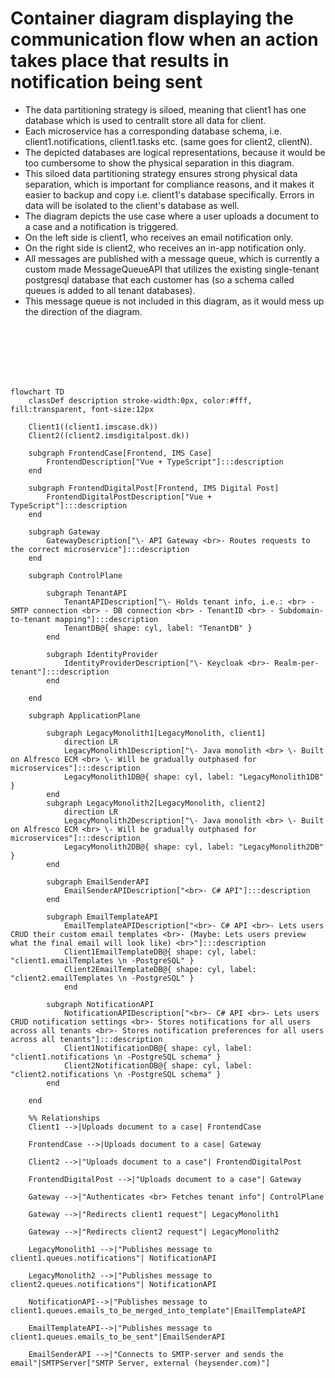# Container diagram displaying the communication flow when an action takes place that results in notification being sent

- The data partitioning strategy is siloed, meaning that client1 has one database which is used to centrallt store all data for client.
- Each microservice has a corresponding database schema, i.e. client1.notifications, client1.tasks etc. (same goes for client2, clientN).
- The depicted databases are logical representations, because it would be too cumbersome to show the physical separation in this diagram.
- This siloed data partitioning strategy ensures strong physical data separation, which is important for compliance reasons, and it makes it easier to backup and copy i.e. client1's database specifically. Errors in data will be isolated to the client's database as well.
- The diagram depicts the use case where a user uploads a document to a case and a notification is triggered.
- On the left side is client1, who receives an email notification only.
- On the right side is client2, who receives an in-app notification only.
- All messages are published with a message queue, which is currently a custom made MessageQueueAPI that utilizes the existing single-tenant postgresql database that each customer has (so a schema called queues is added to all tenant databases).
- This message queue is not included in this diagram, as it would mess up the direction of the diagram.

<br>
<br>
<br>
<br>
<br>

```mermaid
flowchart TD
    classDef description stroke-width:0px, color:#fff, fill:transparent, font-size:12px

    Client1((client1.imscase.dk))
    Client2((client2.imsdigitalpost.dk))

    subgraph FrontendCase[Frontend, IMS Case]
        FrontendDescription["Vue + TypeScript"]:::description
    end

    subgraph FrontendDigitalPost[Frontend, IMS Digital Post]
        FrontendDigitalPostDescription["Vue + TypeScript"]:::description
    end

    subgraph Gateway
        GatewayDescription["\- API Gateway <br>- Routes requests to the correct microservice"]:::description
    end

    subgraph ControlPlane
    
        subgraph TenantAPI
            TenantAPIDescription["\- Holds tenant info, i.e.: <br> - SMTP connection <br> - DB connection <br> - TenantID <br> - Subdomain-to-tenant mapping"]:::description
            TenantDB@{ shape: cyl, label: "TenantDB" }
        end

        subgraph IdentityProvider
            IdentityProviderDescription["\- Keycloak <br>- Realm-per-tenant"]:::description
        end

    end

    subgraph ApplicationPlane

        subgraph LegacyMonolith1[LegacyMonolith, client1]
            direction LR
            LegacyMonolith1Description["\- Java monolith <br> \- Built on Alfresco ECM <br> \- Will be gradually outphased for microservices"]:::description
            LegacyMonolith1DB@{ shape: cyl, label: "LegacyMonolith1DB" }
        end
        subgraph LegacyMonolith2[LegacyMonolith, client2]
            direction LR
            LegacyMonolith2Description["\- Java monolith <br> \- Built on Alfresco ECM <br> \- Will be gradually outphased for microservices"]:::description
            LegacyMonolith2DB@{ shape: cyl, label: "LegacyMonolith2DB" }
        end

        subgraph EmailSenderAPI
            EmailSenderAPIDescription["<br>- C# API"]:::description
        end

        subgraph EmailTemplateAPI
            EmailTemplateAPIDescription["<br>- C# API <br>- Lets users CRUD their custom email templates <br>- (Maybe: Lets users preview what the final email will look like) <br>"]:::description
            Client1EmailTemplateDB@{ shape: cyl, label: "client1.emailTemplates \n -PostgreSQL" }
            Client2EmailTemplateDB@{ shape: cyl, label: "client2.emailTemplates \n -PostgreSQL" }
            end

        subgraph NotificationAPI
            NotificationAPIDescription["<br>- C# API <br>- Lets users CRUD notification settings <br>- Stores notifications for all users across all tenants <br>- Stores notification preferences for all users across all tenants"]:::description
            Client1NotificationDB@{ shape: cyl, label: "client1.notifications \n -PostgreSQL schema" }
            Client2NotificationDB@{ shape: cyl, label: "client2.notifications \n -PostgreSQL schema" }
        end

    end

    %% Relationships
    Client1 -->|Uploads document to a case| FrontendCase

    FrontendCase -->|Uploads document to a case| Gateway

    Client2 -->|"Uploads document to a case"| FrontendDigitalPost

    FrontendDigitalPost -->|"Uploads document to a case"| Gateway

    Gateway -->|"Authenticates <br> Fetches tenant info"| ControlPlane
    
    Gateway -->|"Redirects client1 request"| LegacyMonolith1

    Gateway -->|"Redirects client2 request"| LegacyMonolith2

    LegacyMonolith1 -->|"Publishes message to client1.queues.notifications"| NotificationAPI

    LegacyMonolith2 -->|"Publishes message to client2.queues.notifications"| NotificationAPI

    NotificationAPI-->|"Publishes message to client1.queues.emails_to_be_merged_into_template"|EmailTemplateAPI

    EmailTemplateAPI-->|"Publishes message to client1.queues.emails_to_be_sent"|EmailSenderAPI

    EmailSenderAPI -->|"Connects to SMTP-server and sends the email"|SMTPServer["SMTP Server, external (heysender.com)"]

```
